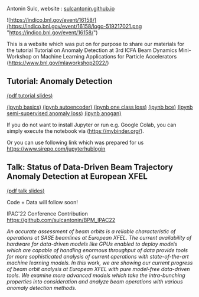 Antonin Sulc, website : [sulcantonin.github.io](https://sulcantonin.github.io)

![https://indico.bnl.gov/event/16158/](https://indico.bnl.gov/event/16158/logo-519217021.png "https://indico.bnl.gov/event/16158/")

This is a website which was put on for purpose to share our materials for the tutorial Tutorial on Anomaly Detection at 3rd ICFA Beam Dynamics Mini-Workshop on Machine Learning Applications for Particle Accelerators (https://www.bnl.gov/mlaworkshop2022/)

## Tutorial: Anomaly Detection
[(pdf tutorial slides)](https://github.com/sulcantonin/ICFA-Beam-2022/blob/main/ICFA_Tutorial.pdf)

[(ipynb basics)](https://github.com/sulcantonin/ICFA-Beam-2022/blob/main/basics.ipynb) 
[(ipynb autoencoder)](https://github.com/sulcantonin/ICFA-Beam-2022/blob/main/autoencoder.ipynb) 
[(ipynb one class loss)](https://github.com/sulcantonin/ICFA-Beam-2022/blob/main/oneclass.ipynb)
[(ipynb bce)](https://github.com/sulcantonin/ICFA-Beam-2022/blob/main/bce.ipynb)
[(ipynb semi-supervised anomaly loss)](https://github.com/sulcantonin/ICFA-Beam-2022/blob/main/sal.ipynb) 
[(ipynb anogan)](https://github.com/sulcantonin/ICFA-Beam-2022/blob/main/gan.ipynb)

If you do not want to install Jupyter or run e.g. Google Colab, you can simply execute the notebook via (https://mybinder.org/).

Or you can use following link which was prepared for us https://www.sirepo.com/jupyterhublogin

## Talk: Status of Data-Driven Beam Trajectory Anomaly Detection at European XFEL
[(pdf talk slides)](https://github.com/sulcantonin/ICFA-Beam-2022/blob/main/ICFA_Presentation.pdf)

Code + Data will follow soon! 

IPAC'22 Conference Contribution https://github.com/sulcantonin/BPM_IPAC22

_An accurate assessment of beam orbits is a reliable characteristic of operations at SASE beamlines at European XFEL. The current availability of hardware for data-driven models like GPUs enabled to deploy models which are capable of handling enormous throughput of data provide tools for more sophisticated analysis of current operations with state-of-the-art machine learning models. In this work, we are showing our current progress of beam orbit analysis at European XFEL with pure model-free data-driven tools.
We examine more advanced models which take the intra-bunching properties into consideration and analyze beam operations with various anomaly detection methods._
